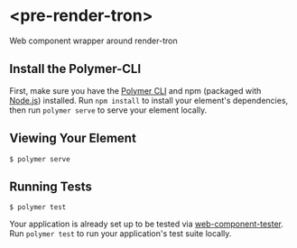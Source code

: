 # \<pre-render-tron\>

Web component wrapper around render-tron

<!--
```
<custom-element-demo>
  <template>
    <div>
      <h3>Basic pre-render-tron demo</h3>
      <script src="https://unpkg.com//@webcomponents/webcomponentsjs/webcomponents-loader.js"></script>
      <script type="module" src="https://unpkg.com/pre-render-tron@0.0.0/pre-render-tron.js?module"></script>
      <pre-render-tron href="https://www.webcomponents.org/"></pre-render-tron>
    </div>
    </template>
</custom-element-demo>
```
-->

## Install the Polymer-CLI

First, make sure you have the [Polymer CLI](https://www.npmjs.com/package/polymer-cli) and npm (packaged with [Node.js](https://nodejs.org)) installed. Run `npm install` to install your element's dependencies, then run `polymer serve` to serve your element locally.

## Viewing Your Element

```
$ polymer serve
```

## Running Tests

```
$ polymer test
```

Your application is already set up to be tested via [web-component-tester](https://github.com/Polymer/web-component-tester). Run `polymer test` to run your application's test suite locally.
